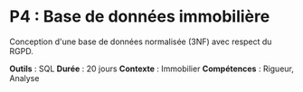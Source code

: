 # P4 : Base de données immobilière

Conception d'une base de données normalisée (3NF) avec respect du RGPD.

**Outils** : SQL
**Durée** : 20 jours
**Contexte** : Immobilier
**Compétences** : Rigueur, Analyse
